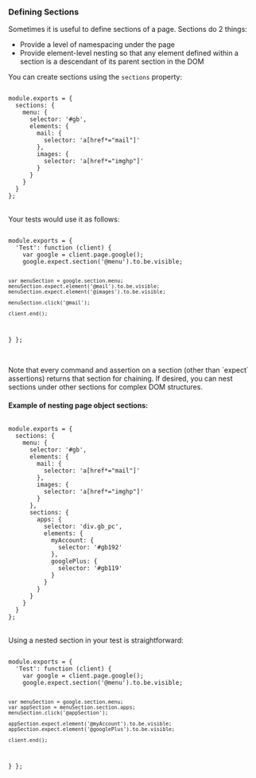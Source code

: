 ### Defining Sections

Sometimes it is useful to define sections of a page. Sections do 2 things:

*    Provide a level of namespacing under the page
*    Provide element-level nesting so that any element defined within a section is a descendant of its parent section in the DOM

You can create sections using the `sections` property:

<div class="sample-test">
<pre data-language="javascript"><code class="language-javascript">
module.exports = {
  sections: {
    menu: {
      selector: '#gb',
      elements: {
        mail: {
          selector: 'a[href*="mail"]'
        },
        images: {
          selector: 'a[href*="imghp"]'
        }
      }
    }
  }
};
</code></pre>
</div>

<br>
Your tests would use it as follows:

<div class="sample-test">
<pre data-language="javascript"><code class="language-javascript">
module.exports = {
  'Test': function (client) {
    var google = client.page.google();
    google.expect.section('@menu').to.be.visible;

    var menuSection = google.section.menu;
    menuSection.expect.element('@mail').to.be.visible;
    menuSection.expect.element('@images').to.be.visible;

    menuSection.click('@mail');

    client.end();
  }
};
</code></pre>
</div>

<br>
<div class="alert alert-info">
Note that every command and assertion on a section (other than `expect` assertions) returns that section for chaining. If desired, you can nest sections under other sections for complex DOM structures.
</div>

#### Example of nesting page object sections:

<div class="sample-test">
<pre data-language="javascript"><code class="language-javascript">
module.exports = {
  sections: {
    menu: {
      selector: '#gb',
      elements: {
        mail: {
          selector: 'a[href*="mail"]'
        },
        images: {
          selector: 'a[href*="imghp"]'
        }
      },
      sections: {
        apps: {
          selector: 'div.gb_pc',
          elements: {
            myAccount: {
              selector: '#gb192'
            },
            googlePlus: {
              selector: '#gb119'
            }
          }
        }
      }
    }
  }
};
</code></pre>
</div>

<br>
Using a nested section in your test is straightforward:

<div class="sample-test">
<pre data-language="javascript"><code class="language-javascript">
module.exports = {
  'Test': function (client) {
    var google = client.page.google();
    google.expect.section('@menu').to.be.visible;

    var menuSection = google.section.menu;
    var appSection = menuSection.section.apps;
    menuSection.click('@appSection');

    appSection.expect.element('@myAccount').to.be.visible;
    appSection.expect.element('@googlePlus').to.be.visible;

    client.end();
  }
};
</code></pre>
</div>
